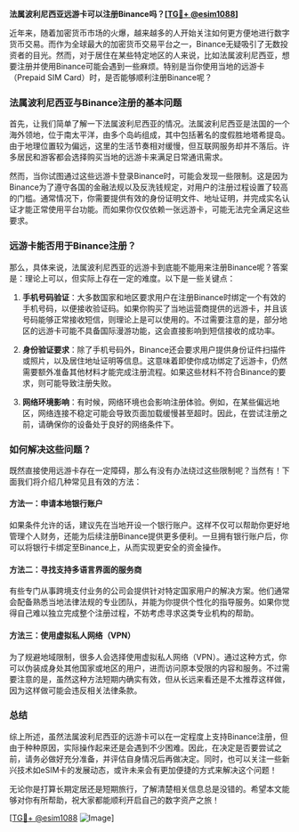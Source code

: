 **法属波利尼西亚远游卡可以注册Binance吗？[[TG💪+ @esim1088](https://t.me/s/esim1088)]**

近年来，随着加密货币市场的火爆，越来越多的人开始关注如何更方便地进行数字货币交易。而作为全球最大的加密货币交易平台之一，Binance无疑吸引了无数投资者的目光。然而，对于居住在某些特定地区的人来说，比如法属波利尼西亚，想要注册并使用Binance可能会遇到一些麻烦。特别是当你使用当地的远游卡（Prepaid SIM Card）时，是否能够顺利注册Binance呢？

### 法属波利尼西亚与Binance注册的基本问题

首先，让我们简单了解一下法属波利尼西亚的情况。法属波利尼西亚是法国的一个海外领地，位于南太平洋，由多个岛屿组成，其中包括著名的度假胜地塔希提岛。由于地理位置较为偏远，这里的生活节奏相对缓慢，但互联网服务却并不落后。许多居民和游客都会选择购买当地的远游卡来满足日常通讯需求。

然而，当你试图通过这些远游卡登录Binance时，可能会发现一些限制。这是因为Binance为了遵守各国的金融法规以及反洗钱规定，对用户的注册过程设置了较高的门槛。通常情况下，你需要提供有效的身份证明文件、地址证明，并完成实名认证才能正常使用平台功能。而如果你仅仅依赖一张远游卡，可能无法完全满足这些要求。

### 远游卡能否用于Binance注册？

那么，具体来说，法属波利尼西亚的远游卡到底能不能用来注册Binance呢？答案是：理论上可以，但实际上存在一定的难度。以下是一些关键点：

1. **手机号码验证**：大多数国家和地区要求用户在注册Binance时绑定一个有效的手机号码，以便接收验证码。如果你购买了当地运营商提供的远游卡，并且该号码能够正常接收短信，则理论上是可以使用的。不过需要注意的是，部分地区的远游卡可能不具备国际漫游功能，这会直接影响到短信接收的成功率。

2. **身份验证要求**：除了手机号码外，Binance还会要求用户提供身份证件扫描件或照片，以及居住地址证明等信息。这意味着即使你成功绑定了远游卡，仍然需要额外准备其他材料才能完成注册流程。如果这些材料不符合Binance的要求，则可能导致注册失败。

3. **网络环境影响**：有时候，网络环境也会影响注册体验。例如，在某些偏远地区，网络连接不稳定可能会导致页面加载缓慢甚至超时。因此，在尝试注册之前，请确保你的设备处于良好的网络条件下。

### 如何解决这些问题？

既然直接使用远游卡存在一定障碍，那么有没有办法绕过这些限制呢？当然有！下面我们将介绍几种常见且有效的方法：

#### 方法一：申请本地银行账户
如果条件允许的话，建议先在当地开设一个银行账户。这样不仅可以帮助你更好地管理个人财务，还能为后续注册Binance提供更多便利。一旦拥有银行账户后，你可以将银行卡绑定至Binance上，从而实现更安全的资金操作。

#### 方法二：寻找支持多语言界面的服务商
有些专门从事跨境支付业务的公司会提供针对特定国家用户的解决方案。他们通常会配备熟悉当地法律法规的专业团队，并能为你提供个性化的指导服务。如果你觉得自己难以独立完成整个注册过程，不妨考虑寻求这类专业机构的帮助。

#### 方法三：使用虚拟私人网络（VPN）
为了规避地域限制，很多人会选择使用虚拟私人网络（VPN）。通过这种方式，你可以伪装成身处其他国家或地区的用户，进而访问原本受限的内容和服务。不过需要注意的是，虽然这种方法短期内确实有效，但从长远来看还是不太推荐这样做，因为这样做可能会违反相关法律条款。

### 总结

综上所述，虽然法属波利尼西亚的远游卡可以在一定程度上支持Binance注册，但由于种种原因，实际操作起来还是会遇到不少困难。因此，在决定是否要尝试之前，请务必做好充分准备，并评估自身情况后再做决定。同时，也可以关注一些新兴技术如eSIM卡的发展动态，或许未来会有更加便捷的方式来解决这个问题！

无论你是打算长期定居还是短期旅行，了解清楚相关信息总是没错的。希望本文能够对你有所帮助，祝大家都能顺利开启自己的数字资产之旅！

[[TG💪+ @esim1088](https://t.me/s/esim1088) ![Image](https://i.postimg.cc/4NQfJmqS/Snipaste-2025-05-13-00-14-12.png)]
